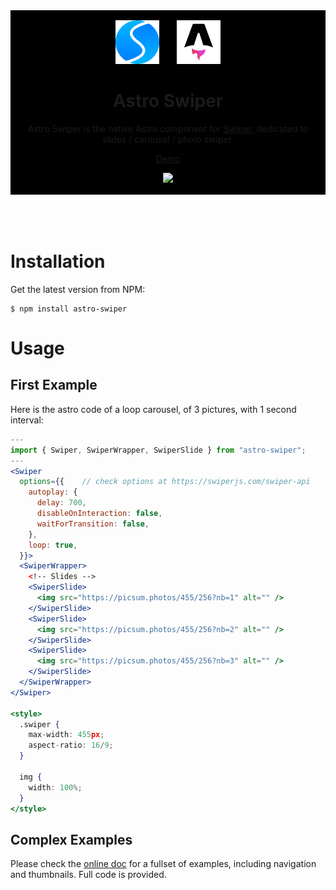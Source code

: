 <div align="center" style="background-color: black; padding: 16px;">
  <a href="https://swiperjs.com" target="_blank"><img width="70" src="images/swiper-logo.svg"></a>
  &nbsp;&nbsp;&nbsp;&nbsp;&nbsp;
  <a href="https://astro.build/" target="_blank"><img height="70" src="images/astro-logo.png"></a>

  <h1>Astro Swiper</h1>

  <p>
    Astro Swiper is the native Astro component for
    <a href="https://github.com/nolimits4web/swiper">Swiper</a>,
    dedicated to slides / carousel / photo swiper.
  </p>

  [Demo](https://pascal-brand38.github.io/astro-dev/packages/astro-swiper)

  <a href="https://pascal-brand38.github.io/astro-dev/packages/astro-swiper" target="_blank">
    <img src="images/astro-swiper.gif">
  </a>

</div>

<br>
<br>



<br>

# Installation
Get the latest version from NPM:
```
$ npm install astro-swiper
```

# Usage

## First Example

Here is the astro code of a loop carousel, of 3 pictures, with 1 second interval:

```jsx
---
import { Swiper, SwiperWrapper, SwiperSlide } from "astro-swiper";
---
<Swiper
  options={{    // check options at https://swiperjs.com/swiper-api
    autoplay: {
      delay: 700,
      disableOnInteraction: false,
      waitForTransition: false,
    },
    loop: true,
  }}>
  <SwiperWrapper>
    <!-- Slides -->
    <SwiperSlide>
      <img src="https://picsum.photos/455/256?nb=1" alt="" />
    </SwiperSlide>
    <SwiperSlide>
      <img src="https://picsum.photos/455/256?nb=2" alt="" />
    </SwiperSlide>
    <SwiperSlide>
      <img src="https://picsum.photos/455/256?nb=3" alt="" />
    </SwiperSlide>
  </SwiperWrapper>
</Swiper>

<style>
  .swiper {
    max-width: 455px;
    aspect-ratio: 16/9;
  }

  img {
    width: 100%;
  }
</style>
```

## Complex Examples

Please check the [online doc](https://pascal-brand38.github.io/astro-dev/packages/astro-swiper) for a fullset of examples, including navigation and thumbnails.
Full code is provided.
